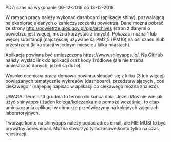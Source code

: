 PD7: czas na wykonanie 06-12-2019 do 13-12-2019

W ramach pracy należy wykonać dashboard (aplikacje shiny), pozwalającą na eksploracje danych o zanieczyszczeniu powietrza.
Dane można pobrać ze strony http://powietrze.gios.gov.pl/pjp/archives (stron z danymi o powietrzu jest więcej, można korzystać z innych).
Pokazać można 1 lub więcej substancji (najczęściej używane są PM2,5 i PM10) na osi czasu i/lub przestrzeni (kilka stacji w jednym mieście / kilku miastach).

Aplikacja powinna być umieszczona https://www.shinyapps.io/.
Na GitHub należy wysłać link do aplikacji oraz kody źródłowe (ale nie trzeba umieszczać danych, jeżeli są duże).

Wysoko oceniona praca domowa powinna składać się z kilku (3 lub więcej) powiązanych tematycznie wykresów (dashboard),
przedstawiających ,,coś ciekawego'' (najlepiej napisać w aplikacji co ciekawego można znaleźć).

UWAGA: Termin 13 grudnia to termin do końca dnia. Jeżeli ktoś nie wie jak użyć shinyapps i żaden kolega/koleżanka 
nie pomoże wcześniej, to etap umieszczania aplikacji w chmurze przećwiczymy na kolejnych zajęciach laboratoryjnych.

Tworząc konto na shinyapps należy podać adres email, ale NIE MUSI to być prywatny adres email. 
Można stworzyć tymczasowe konto tylko na czas rejestracji.
